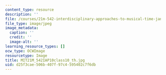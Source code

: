 ```yaml
---
content_type: resource
description: ''
file: /courses/21m-542-interdisciplinary-approaches-to-musical-time-january-iap-2010/d25f3cae506b407f97c4595402c7f6db_MIT21M_542IAP10class10_th.jpg
file_type: image/jpeg
image_metadata:
  caption: ''
  credit: ''
  image-alt: ''
learning_resource_types: []
ocw_type: OCWImage
resourcetype: Image
title: MIT21M_542IAP10class10_th.jpg
uid: d25f3cae-506b-407f-97c4-595402c7f6db
---
```

